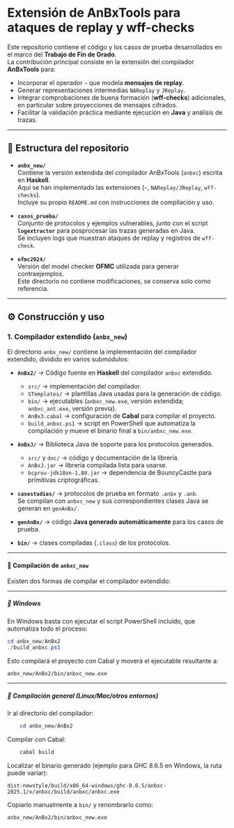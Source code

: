 # Extensión de AnBxTools para ataques de replay y wff-checks

Este repositorio contiene el código y los casos de prueba desarrollados en el marco del **Trabajo de Fin de Grado**.  
La contribución principal consiste en la extensión del compilador **AnBxTools** para:

- Incorporar el operador `~` que modela **mensajes de replay**.
- Generar representaciones intermedias `NAReplay` y `JReplay`.
- Integrar comprobaciones de buena formación (**wff-checks**) adicionales, en particular sobre proyecciones de mensajes cifrados.
- Facilitar la validación práctica mediante ejecución en **Java** y análisis de trazas.

---

## 📂 Estructura del repositorio

- **`anbx_new/`**  
  Contiene la versión extendida del compilador AnBxTools (`anbxc`) escrita en **Haskell**.  
  Aquí se han implementado las extensiones (`~`, `NAReplay/JReplay`, `wff-checks`).  
  Incluye su propio `README.md` con instrucciones de compilación y uso.

- **`casos_prueba/`**  
  Conjunto de protocolos y ejemplos vulnerables, junto con el script **`logextractor`** para posprocesar las trazas generadas en Java.  
  Se incluyen logs que muestran ataques de replay y registros de `wff-check`.

- **`ofmc2024/`**  
  Versión del model checker **OFMC** utilizada para generar contraejemplos.  
  Este directorio no contiene modificaciones, se conserva solo como referencia.

---

## ⚙️ Construcción y uso

### 1. Compilador extendido (`anbx_new`)

El directorio `anbx_new/` contiene la implementación del compilador extendido, dividido en varios submódulos:

- **`AnBx2/`** → Código fuente en **Haskell** del compilador `anbxc` extendido.  
  - `src/` → implementación del compilador.  
  - `STemplates/` → plantillas Java usadas para la generación de código.  
  - `bin/` → ejecutables (`anbxc_new.exe`, versión extendida; `anbxc_ant.exe`, versión previa).  
  - `AnBx3.cabal` → configuración de **Cabal** para compilar el proyecto.  
  - `build_anbxc.ps1` → script en PowerShell que automatiza la compilación y mueve el binario final a `bin/anbxc_new.exe`.

- **`AnBxJ/`** → Biblioteca Java de soporte para los protocolos generados.  
  - `src/` y `doc/` → código y documentación de la librería.  
  - `AnBxJ.jar` → librería compilada lista para usarse.  
  - `bcprov-jdk18on-1.80.jar` → dependencia de BouncyCastle para primitivas criptográficas.

- **`casestudies/`** → protocolos de prueba en formato `.anbx` y `.anb`.  
  Se compilan con `anbxc_new` y sus correspondientes clases Java se generan en `genAnBx/`.

- **`genAnBx/`** → código **Java generado automáticamente** para los casos de prueba.  

- **`bin/`** → clases compiladas (`.class`) de los protocolos.  

---

#### 🔨 Compilación de `anbxc_new`

Existen dos formas de compilar el compilador extendido:  

---

##### 🔹 Windows

En Windows basta con ejecutar el script PowerShell incluido, que automatiza todo el proceso:

```powershell
cd anbx_new/AnBx2
./build_anbxc.ps1
```

Esto compilará el proyecto con Cabal y moverá el ejecutable resultante a:

    anbx_new/AnBx2/bin/anbxc_new.exe

---

##### 🔹 Compilación general (Linux/Mac/otros entornos)

Ir al directorio del compilador:

```powershell
    cd anbx_new/AnBx2
```

Compilar con Cabal:

```powershell
    cabal build
```

Localizar el binario generado (ejemplo para GHC 8.6.5 en Windows, la ruta puede variar):

    dist-newstyle/build/x86_64-windows/ghc-8.6.5/anbxc-2025.1/x/anbxc/build/anbxc/anbxc.exe

Copiarlo manualmente a `bin/` y renombrarlo como:

    anbx_new/AnBx2/bin/anbxc_new.exe
